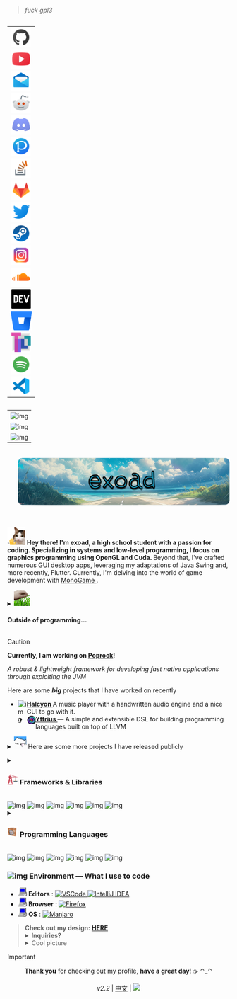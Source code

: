 > *fuck gpl3*

<table align="right" style="border: none;" cellspacing="0" cellpadding="0"
        border="0">
        <tr>
                <td align="center">
                        <kbd>
                                <a href="https://github.com/exoad" target="_blank">
                                        <img alt="img" align="center"
                                                src="https://github.com/exoad/exoad/blob/main/img/github-icon.png?raw=true"
                                                height="44" />
                                </a>
                        </kbd>
                </td>
        </tr>
        <tr>
                <td align="center">
                        <kbd>
                                <a href="https://www.youtube.com/@exoad" target="_blank">
                                        <img alt="img" align="center"
                                                src="https://github.com/exoad/exoad/blob/main/img/youtube-icon.png?raw=true"
                                                height="44" />
                                </a>
                        </kbd>
                </td>
        </tr>
        <tr>
                <td align="center">
                        <kbd>
                                <a
                                        href="mailto:exoad@naver.com?subject=to%20exoad" target="_blank">
                                        <img alt="img" align="center"
                                                src="https://github.com/exoad/exoad/blob/main/img/mail.png?raw=true"
                                                height="44" />
                                </a>
                        </kbd>
                </td>
        </tr>
        <tr>
                <td align="center">
                        <kbd>
                                <a
                                        href="https://www.reddit.com/user/Chunkyfungus123" target="_blank">
                                        <img alt="img" align="center"
                                                src="https://github.com/exoad/exoad/blob/main/img/reddit-icon.png?raw=true"
                                                height="44" />
                                </a>
                        </kbd>
                </td>
        </tr>
        <tr>
                <td align="center">
                        <kbd>
                                <a href="https://discord.gg/PbJQRT9zQ8" target="_blank">
                                        <img alt="img" align="center"
                                                src="https://github.com/exoad/exoad/blob/main/img/discord-icon.png?raw=true"
                                                height="44" />
                                </a>
                        </kbd>
                </td>
        </tr>
        <tr>
                <td align="center">
                        <kbd>
                                <a
                                        href="https://www.pixiv.net/en/users/71281559" target="_blank">
                                        <img alt="img" align="center"
                                                src="https://github.com/exoad/exoad/blob/main/img/pixiv-icon.png?raw=true"
                                                height="44" />
                                </a>
                        </kbd>
                </td>
        </tr>
        <tr>
                <td align="center">
                        <kbd>
                                <a
                                        href="https://stackoverflow.com/users/14501343/exoad" target="_blank">
                                        <img alt="img" align="center"
                                                src="https://github.com/exoad/exoad/blob/main/img/stackoverflow-icon.png?raw=true"
                                                height="44" />
                                </a>
                        </kbd>
                </td>
        </tr>
        <tr>
                <td align="center">
                        <kbd>
                                <a href="https://gitlab.com/exoad" target="_blank">
                                        <img alt="img" align="center"
                                                src="https://github.com/exoad/exoad/blob/main/img/gitlab.png?raw=true"
                                                height="44" />
                                </a>
                        </kbd>
                </td>
        </tr>
        <tr>
                <td align="center">
                        <kbd>
                                <a href="https://twitter.com/akira_exoad" target="_blank">
                                        <img alt="img" align="center"
                                                src="https://github.com/exoad/exoad/blob/main/img/twitter_x.png?raw=true"
                                                height="44" />
                                </a>
                        </kbd>
                </td>
        </tr>
        <tr>
                <td align="center">
                        <kbd>
                                <a href="https://steamcommunity.com/id/exoad/" target="_blank">
                                        <img alt="img" align="center"
                                                src="https://github.com/exoad/exoad/blob/main/img/steam.png?raw=true"
                                                height="44" />
                                </a>
                        </kbd>
                </td>
        </tr>
        <tr>
                <td align="center">
                        <kbd>
                                <a href="https://www.instagram.com/exoad_/" target="_blank">
                                        <img alt="img" align="center"
                                                src="https://github.com/exoad/exoad/blob/main/img/instagram.png?raw=true"
                                                height="44" />
                                </a>
                        </kbd>
                </td>
        </tr>
        <tr>
                <td align="center">
                        <kbd>
                                <a
                                        href="https://soundcloud.com/jack-meng-853495117" target="_blank">
                                        <img alt="img" align="center"
                                                src="https://github.com/exoad/exoad/blob/main/img/soundcloud-icon.png?raw=true"
                                                height="44" />
                                </a>
                        </kbd>
                </td>
        </tr>
        <tr>
                <td align="center">
                        <kbd>
                                <a href="https://dev.to/exoad" target="_blank">
                                        <img alt="img" align="center"
                                                src="https://github.com/exoad/exoad/blob/main/img/devto.png?raw=true"
                                                height="44" />
                                </a>
                        </kbd>
                </td>
        </tr>
        <tr>
                <td align="center">
                        <kbd>
                                <a href="https://bitbucket.org/exoad/" target="_blank">
                                        <img alt="img" align="center"
                                                src="https://github.com/exoad/exoad/blob/main/img/bitbucket_icon.png?raw=true"
                                                height="44" />
                                        <!-- this icon is kinda funky as it has no margins -->
                                </a>
                        </kbd>
                </td>
        </tr>
        <tr>
                <td align="center">
                        <kbd>
                                <a href="https://ch.tetr.io/u/exoad" target="_blank">
                                        <img alt="img" align="center"
                                                src="https://github.com/exoad/exoad/blob/main/img/tetrio.png?raw=true"
                                                height="44" />
                                        <!-- this icon is kinda funky as it has no margins -->
                                </a>
                        </kbd>
                </td>
        </tr>
        <tr>
                <td align="center">
                        <kbd>
                                <a
                                        href="https://open.spotify.com/user/6upazxk1cqaqq1ct3d9jviaau" target="_blank">
                                        <img alt="img" align="center"
                                                src="https://github.com/exoad/exoad/blob/main/img/spotify-icon.png?raw=true"
                                                height="44" />
                                </a>
                        </kbd>
                </td>
        </tr>
        <tr>
                <td align="center">
                        <kbd>
                                <a
                                        href="https://marketplace.visualstudio.com/publishers/exoad" target="_blank">
                                        <img alt="img" align="center"
                                                src="https://github.com/exoad/exoad/blob/main/img/vscode-icon.png?raw=true"
                                                height="44" />
                                </a>
                        </kbd>
                </td>
        </tr>
</table>
<table align="right" style="width: 100%; border: none;" cellspacing="0"
        cellpadding="0" border="0">
        <tr>
                <td align="center">
                        <img alt="img" align="center"
                                src="https://streak-stats.demolab.com?user=exoad&theme=highcontrast&hide_border=true&border_radius=20&date_format=j%2Fn%5B%2FY%5D&card_width=130&ring=71EB46&fire=EB3FA5&currStreakNum=EBEBEB&currStreakLabel=EBA356&hide_total_contributions=true&hide_longest_streak=true"
                                height="160" />
                </td>
        </tr>
        <tr>
                <td align="center">
                        <img alt="img" align="center"
                                src="https://streak-stats.demolab.com?user=exoad&theme=highcontrast&hide_border=true&border_radius=20&date_format=j%2Fn%5B%2FY%5D&card_width=130&ring=71EB46&fire=EB3FA5&currStreakNum=EBEBEB&currStreakLabel=EBA356&sideNums=EB3FA5&hide_current_streak=true&hide_longest_streak=true"
                                height="160" />
                </td>
        </tr>
        <tr>
                <td align="center">
                        <img alt="img" align="center"
                                src="https://streak-stats.demolab.com?user=exoad&theme=highcontrast&hide_border=true&border_radius=20&date_format=j%2Fn%5B%2FY%5D&card_width=130&ring=71EB46&fire=EB3FA5&currStreakNum=EBEBEB&currStreakLabel=EBA356&sideNums=71EB46&hide_total_contributions=true&hide_current_streak=true"
                                height="160" />
                </td>
        </tr>
</table>

<div align="center" id="user-content-toc">
        <ul>
                <summary>
                        <h6 style="display: inline-block;">
                                <img src="https://github.com/exoad/exoad/blob/main/img/title_pic.png?raw=true"
                                        alt="exoad" width="480" />
                        </h6>
                </summary>
        </ul>
</div>
<p>
        <img alt="img"
                src="https://github.com/exoad/exoad/blob/main/img/wave.png?raw=true" />
        <strong>
                Hey there! I'm exoad, a high school student with a passion for
                coding.
                Specializing in systems and low-level programming, I focus on
                graphics
                programming using OpenGL and Cuda.
        </strong>
        Beyond that, I've crafted numerous GUI desktop apps, leveraging my
        adaptations of Java Swing and, more recently, Flutter. Currently, I'm
        delving into the world of game development with
        <a href="https://www.monogame.net/">
                MonoGame
        </a>
        .
</p>

<details>
        <summary><img src="https://github.com/exoad/exoad/blob/main/img/touchgrass.gif?raw=true" width=36 /> <h4>Outside of programming...</h4></summary>
<em>just going to list them for now 🙃</em>
<ul>
        <li>
                <strong>kpop</strong>『<a href="https://twitter.com/realfromis_9">fromis_9</a>』『<a href="https://twitter.com/JOYURI_offcl">JO YURI</a>』
                <br/>
                🎶 my picks:
                <br/><a href="https://open.spotify.com/track/0l7HoOCQOKZpg5MV2hXw57?si=afe1b3bbd96048b3"><img src="https://img.shields.io/badge/Feel%20Good%20(Secret%20Code)-0081CC?style=for-the-badge&logo=spotify&logoColor=1ED760" height=30/></a>
                <a href="https://open.spotify.com/track/7B9W7Qsy5M2kyUNjQYIEG8?si=5197dff32d15404c"><img src="https://img.shields.io/badge/DM-bdbddf?style=for-the-badge&logo=spotify&logoColor=1ED760" height=30/></a> 
                <a href="https://open.spotify.com/track/00vy9aiFjxMfnKniQAYzrC?si=5e6587ffa8ed4dc7"><img src="https://img.shields.io/badge/Love%20Shhh%21-f8f5ec?style=for-the-badge&logo=spotify&logoColor=1ED760" height=30/></a>
                <a href="https://open.spotify.com/track/1eykKBqxHgasGHwjOQIvbt?si=3ee71ce4c1d24474"><img src="https://img.shields.io/badge/Unnatural-fe670b?style=for-the-badge&logo=spotify&logoColor=1ED760" height=30/></a>
                <a href="https://open.spotify.com/track/0LMqywHzZAAwSPWCfyfz9t?si=2fbf99fe43fc4998"><img src="https://img.shields.io/badge/TAXI-f8d146?style=for-the-badge&logo=spotify&logoColor=1ED760" height=30/></a>
                <a href="https://open.spotify.com/track/6AC1kqSenPA6J3RocYHKZr?si=417f3b20bbe54872"><img src="https://img.shields.io/badge/Malaga-95c796?style=for-the-badge&logo=spotify&logoColor=1ED760" height=30/></a>
                <a href="https://open.spotify.com/track/5rAjh9qDtJalKfwgxNk2vt?si=6280e8deeeb24780"><img src="https://img.shields.io/badge/SURF-fef051?style=for-the-badge&logo=spotify&logoColor=1ED760" height=30/></a>
        </li>
        <li>
                <strong>mecha</strong> the only genre I look towards in anime. my fav is the <a href="https://en.wikipedia.org/wiki/Super_Dimension_Fortress_Macross">Macross</a> series<br/>
                <img src="https://github.com/exoad/exoad/blob/main/img/macross.gif?raw=true" />
        </li>
        <li>
                <strong>games</strong> I love playing management and building games 🏗. I also sometimes play Tetris (<strong>Tetrio</strong>), <strong>War Thunder</strong>, & <strong>Minecraft</strong><br/>
                <a href="https://store.steampowered.com/app/294100/RimWorld/"><img src="https://img.shields.io/badge/RIMWORLD-%23000000.svg?style=for-the-badge&logo=steam&logoColor=white" /></a>
                <a href="https://store.steampowered.com/app/236390/War_Thunder/"><img src="https://img.shields.io/badge/War%20Thunder-%23000000.svg?style=for-the-badge&logo=steam&logoColor=white" /></a>
                <a href="https://github.com/Anuken/Mindustry"><img src="https://img.shields.io/badge/Mindustry-%23121011.svg?style=for-the-badge&logo=github&logoColor=white" /></a>
                <br/>
                Currently, trying to learn StarCraft 2 <img src="https://github.com/exoad/exoad/blob/main/img/marine_sc2.gif?raw=true" width=32 />
        </li>
</ul>

<em>that's it???</em>

</details>

> [!CAUTION]
> <strong>Currently, I am working on <a href="https://github.com/exoad/Poprock">Poprock</a>!</strong>
> 
> *A robust & lightweight framework for developing fast native applications through exploiting the JVM*

Here are some <strong><em>big</em></strong> projects that I have worked on recently
<ul>
        <li>
                <a href="https://github.com/Halcyoninae">
                        <img alt="img" align="left"
                                src="https://github.com/Halcyoninae/Halcyon.c/blob/master/assets/app/Halcyon_Logo.png?raw=true"
                                width="20" />
                        <strong> Halcyon </strong>
                </a>
                A music player with a handwritten audio engine and a nice GUI to go with it.
        </li>
        <li>
                <a href="https://github.com/exoad/yttriuslang.c">
                        <img alt="img" align="left"
                                src="https://github.com/exoad/exoad/blob/main/img/unknown.png?raw=true"
                                width="20" />
                        <strong> Yttrius </strong>
                </a>
                — A simple and extensible DSL for building programming languages built on top of LLVM
        </li>

</ul>
<p>
<details>
        <summary>
                <img alt="img"
                        src="https://github.com/exoad/exoad/blob/main/img/catwave.gif?raw=true"
                        width="28" />
                Here are some more projects I have released publicly
        </summary>
        <ul>  
                <!-- unlisted
                <li>
                        <a href="https://github.com/exoad/com.jackmeng">
                                <img alt="img" align="left"
                                        src="https://github.com/exoad/exoad/blob/main/img/unknown.png?raw=true"
                                        width="20" />
                                <kbd>
                                        <strong> com.jackmeng </strong>
                                </kbd>
                        </a>
                        — A library of a bunch of random things to help with
                        developing
                        in Java
                </li>
                -->
                <!-- unlisted
                <li>
                        <a href="https://github.com/exoad/animas-firefox">
                                <img alt="img" align="left"
                                        src="https://github.com/exoad/exoad/blob/main/img/unknown.png?raw=true"
                                        width="20" />
                                <kbd>
                                        <strong> Firefox Animas </strong>
                                </kbd>
                        </a>
                        — Anime themes for Firefox
                </li>
                -->
                <li>
                        <details>      
                        <summary>
                        <a href="https://github.com/exoad/prismix">
                                <img alt="img" align="left"
                                        src="https://github.com/exoad/prismix/blob/master/assets/_icon.png?raw=true"
                                        width="20" />
                                <kbd>
                                        <strong>Prismix</strong>
                                </kbd>
                        </a>
                        </summary>
                        A tool to create color palettes and find nearby suitable colors using a pretty naive home made algorithm
                        </details>
                </li>
                                <li>
                        <details>      
                        <summary>
                        <a href="https://github.com/exoad/SpotifyPlaylistScrubber">
                                <img alt="img" align="left"
                                        src="https://github.com/exoad/exoad/blob/main/img/unknown.png?raw=true"
                                        width="20" />
                                <kbd>
                                        <strong>Spotify Playlist Scrubber</strong>
                                </kbd>
                        </a>
                        </summary>
                                A program to help you download songs from a Spotify playlist or any song by using alternate sources like YouTube
                        </details>
                </li>
                                                <li>
                        <details>      
                        <summary>
                        <a href="https://github.com/exoad/toasterify">
                                <img alt="img" align="left"
                                        src="https://github.com/exoad/toasterify/blob/main/assets/icon1024.png?raw=true"
                                        width="20" />
                                <kbd>
                                        <strong>Toasterify</strong>
                                </kbd>
                        </a>
                        </summary>
                                A niche Android app that can warm up your phone quickly for extreme conditions or to warm your hands
                        </details>
                </li>
                <li>
                        <details>      
                        <summary>
                        <a href="https://github.com/exoad/ansicolor">
                                <img alt="img" align="left"
                                        src="https://github.com/exoad/exoad/blob/main/img/unknown.png?raw=true"
                                        width="20" />
                                <kbd>
                                        <strong>ansicolor</strong>
                                </kbd>
                        </a>
                        </summary>
                                A Java library to deal with ANSI coloring and prettifying CLI text easier
                        </details>
                </li>
                                <li>
                        <details>      
                        <summary>
                        <a href="https://github.com/exoad/usaco_mashups">
                                <img alt="img" align="left"
                                        src="https://github.com/exoad/exoad/blob/main/img/unknown.png?raw=true"
                                        width="20" />
                                <kbd>
                                        <strong>USACO Mashups</strong>
                                </kbd>
                        </a>
                        </summary>
                               A Discord bot written using NodeJS and Java to help with both mediating the lack of an API between usaco.org and utilizing the scraped data to create a usable interface.
                        </details>
                </li>
                <!-- unlisted
                <li>
                        <a href="https://github.com/exoad/meta_javac">
                                <img alt="img" align="left"
                                        src="https://github.com/exoad/exoad/blob/main/img/unknown.png?raw=true"
                                        width="20" />
                                <kbd>
                                        <strong> Meta4J </strong>
                                </kbd>
                        </a>
                        — An attempt to add metaprogramming into Java with the
                        help of
                        the inbuilt annotation API
                </li>
                -->
        </ul>
        and more! <em>I don't update my profile often</em>
</details>
</p>
<details>
        <summary>
                <h3>
                        <img alt="img"
                                src="https://github.com/exoad/exoad/blob/main/img/construction.png?raw=true"
                                width="24" />
                        <strong>Frameworks & Libraries</strong>
                </h3>
                <br />
                <img alt="img"
                        src="https://img.shields.io/badge/.NET-5C2D91?style=for-the-badge&logo=.net&logoColor=white" />
                <img alt="img"
                        src="https://img.shields.io/badge/Flutter-%2302569B.svg?style=for-the-badge&logo=Flutter&logoColor=white" />
                <img alt="img"
                        src="https://img.shields.io/badge/Android-3DDC84?style=for-the-badge&logo=android&logoColor=white" />
                <img alt="img"
                        src="https://img.shields.io/badge/OpenGL-%23FFFFFF.svg?style=for-the-badge&logo=opengl" />
                <img alt="img"
                        src="https://img.shields.io/badge/node.js-6DA55F?style=for-the-badge&logo=node.js&logoColor=white" />
                <img alt="img"
                        src="https://img.shields.io/badge/tauri-%2324C8DB.svg?style=for-the-badge&logo=tauri&logoColor=%23FFFFFF" />
        </summary>
        <ul>
                <li>
                        <a href="https://www.glfw.org/">
                                <img align="left"
                                        src="https://github.com/exoad/exoad/blob/main/img/OpenGL_100px_June16.png?raw=true"
                                        width="24" />
                                GLFW
                        </a>
                        - Utilized for my faster Swing reimplementation
                </li>
                <li>
                        <a href="https://flutter.dev">
                                <img alt="img" align="left"
                                        src="https://storage.googleapis.com/cms-storage-bucket/0dbfcc7a59cd1cf16282.png"
                                        width="16" />
                                Flutter
                        </a>
                        - Learned after migrating from Swing for general GUI app
                        creation
                </li>
                <li>
                        <a
                                href="https://docs.oracle.com/en/java/javase/17/docs/api/java.desktop/javax/swing/package-summary.html">
                                <img aalt="img" lign="left"
                                        src="https://brandslogos.com/wp-content/uploads/images/java-logo-2.png"
                                        width="16" />
                                Swing
                        </a>
                        - My original GUI library for all my languages to
                        include bindings
                        for programs from other languages.
                </li>
                <li>
                        <a href="https://github.com/Kode/Kha">
                                <img alt="img" align="left"
                                        src="https://github.com/Kode.png?size=512"
                                        width="20" />
                                Kha
                        </a>
                        - My previous rendering pipeline before SDL2
                </li>
                <li>
                        <a href="https://www.monogame.net/">
                                <img align="left"
                                        src="https://github.com/MonoGame/MonoGame.Logo/raw/master/FullColorOnLight/LogoOnly_128px.png?raw=true"
                                        width="20" />
                                MonoGame
                        </a>
                        - Currently learning to get into game development
                </li>
                <li>
                        <a href="https://nodejs.org/en">
                                <img alt="img" align="left"
                                        src="https://github.com/exoad/exoad/blob/main/img/nodejs.png?raw=true"
                                        width="20" />
                                NodeJS
                        </a>
                        - Mainly used for creating Discord bots and lightweight
                        server-based
                        hosting apps.
                </li>
                <li>
                        <a href="https://llvm.org/">
                                <img alt="img" align="left"
                                        src="https://llvm.org/img/DragonMedium.png"
                                        width="20" />
                                LLVM
                        </a>
                </li>
                <li>
                        <a href="https://tauri.app/">
                                <img alt="img" align="left"
                                        src="https://github.com/exoad/exoad/blob/main/img/tauri.png?raw=true"
                                        width="20" />
                                Tauri
                        </a>
                        - Recently getting into web development with developing
                        using web
                        technologies for desktop apps
                </li>
                <li>
                        <a href="https://skia.org/">
                                <img alt="img" align="left"
                                        src="https://upload.wikimedia.org/wikipedia/en/thumb/3/33/Skia_Project_Logo.svg/263px-Skia_Project_Logo.svg.png"
                                        width="20" />
                                Skia
                        </a>
                        - Utilized for my latest reimplementation of the Swing
                        backend with
                        Skia
                </li>
        </ul>
</details>
<details>
        <summary>
                <h3>
                        <img src="https://github.com/exoad/exoad/blob/main/img/command_block.gif?raw=true"
                                width="24" />
                        <strong>Programming Languages</strong>
                </h3>
                <br />
                <img alt="img"
                        src="https://img.shields.io/badge/java-%23ED8B00.svg?style=for-the-badge&logo=openjdk&logoColor=white" />
                <img alt="img"
                        src="https://img.shields.io/badge/javascript-%23323330.svg?style=for-the-badge&logo=javascript&logoColor=%23F7DF1E" />
                <img alt="img"
                        src="https://img.shields.io/badge/dart-%230175C2.svg?style=for-the-badge&logo=dart&logoColor=white" />
                <img alt="img"
                        src="https://img.shields.io/badge/c++-%2300599C.svg?style=for-the-badge&logo=c%2B%2B&logoColor=white" />
                <img alt="img"
                        src="https://img.shields.io/badge/c%23-%23239120.svg?style=for-the-badge&logo=c-sharp&logoColor=white" />
                <img alt="img"
                        src="https://img.shields.io/badge/Rust-black?style=for-the-badge&logo=rust&logoColor=#E57324" />
        </summary>
        <ul>
                <li>
                        <details>
                                <summary>
                                        <img alt="img"
                                                src="https://github.com/exoad/exoad/blob/main/img/restone_spin.GIF?raw=true"
                                                width="20" />
                                        >&#9;6&#9;<&#9;&#9; <strong> Object
                                                Oriented</strong>
                                </summary>
                                <ul>
                                        <li>
                                                <img alt="img" align="center"
                                                        src="https://img.shields.io/badge/java-%23ED8B00.svg?style=for-the-badge&logo=openjdk&logoColor=white" />
                                                <img alt="img" align="center"
                                                        src="https://img.shields.io/badge/kotlin-%237F52FF.svg?style=for-the-badge&logo=kotlin&logoColor=white" />
                                                (~3.5yrs) - Swing and Android
                                                Apps
                                        </li>
                                        <li>
                                                <img alt="img" align="center"
                                                        src="https://img.shields.io/badge/dart-%230175C2.svg?style=for-the-badge&logo=dart&logoColor=white" />
                                                (>1.5yrs) - Flutter
                                        </li>
                                        <li>
                                                <img alt="img" align="center"
                                                        src="https://img.shields.io/badge/c++-%2300599C.svg?style=for-the-badge&logo=c%2B%2B&logoColor=white" />
                                                (>4yrs) - Skia and GLFW
                                        </li>
                                        <li>
                                                <img alt="img" align="center"
                                                        src="https://img.shields.io/badge/Haxe-EA8220?style=for-the-badge&logo=haxe&logoColor=FFF&labelColor=EA8220" />
                                                (~2yrs) - OpenFL and Kha
                                        </li>
                                        <li>
                                                <img alt="img" align="center"
                                                        src="https://img.shields.io/badge/c%23-%23239120.svg?style=for-the-badge&logo=c-sharp&logoColor=white" />
                                                (~0.1yrs) - MonoGame + DotNet
                                        </li>
                                </ul>
                        </details>
                </li>
                <li>
                        <details>
                                <summary>
                                        <img src="https://github.com/exoad/exoad/blob/main/img/restone_spin.GIF?raw=true"
                                                width="20" />
                                        >&#9;2&#9;<&#9;&#9;Scripting </summary>
                                                <ul>
                                                        <li>
                                                                <img align="center"
                                                                        src="https://img.shields.io/badge/javascript-%23323330.svg?style=for-the-badge&logo=javascript&logoColor=%23F7DF1E" />
                                                                (>2yrs) - NodeJS
                                                                and Dart for the
                                                                web
                                                        </li>
                                                        <li>
                                                                <img align="center"
                                                                        src="https://img.shields.io/badge/lua-%232C2D72.svg?style=for-the-badge&logo=lua&logoColor=white" />
                                                                (>4yrs) - In
                                                                conjunction with
                                                                C
                                                        </li>
                                                </ul>
                        </details>
                </li>
                <li>
                        <details>
                                <summary>
                                        <img alt="img"
                                                src="https://github.com/exoad/exoad/blob/main/img/restone_spin.GIF?raw=true"
                                                width="20" />
                                        >&#9;2&#9;<&#9;&#9;General Purpose
                                                </summary>
                                                <ul>
                                                        <li>
                                                                <img alt="img"
                                                                        align="center"
                                                                        src="https://img.shields.io/badge/c-%2300599C.svg?style=for-the-badge&logo=c&logoColor=white" />
                                                                (>5yrs) -
                                                                Programming
                                                                language design
                                                                and Systems
                                                        </li>
                                                        <li>
                                                                <img alt="img"
                                                                        align="center"
                                                                        src="https://img.shields.io/badge/rust-%23000000.svg?style=for-the-badge&logo=rust&logoColor=white" />
                                                                (~0.1yrs) -
                                                                Tauri
                                                        </li>
                                                </ul>
                        </details>
                </li>
        </ul>
</details>
<h3>
        <img alt="img"
                src="https://emojigraph.org/media/google/night-with-stars_1f303.png"
                width="24" />
        <strong> Environment — </strong> What I use to code
</h3>
<ul>
        <li>
                <img alt="img"
                        src="https://github.com/exoad/exoad/blob/main/img/computer_ico.png?raw=true"
                        width="20" />
                <strong>Editors</strong> :
                <a href="https://code.visualstudio.com/">
                        <img src="https://img.shields.io/badge/Visual%20Studio%20Code-0078d7.svg?style=flat-square&logo=visual-studio-code&logoColor=white"
                                alt="VSCode" />
                </a>
                <a href="https://www.jetbrains.com/idea/">
                        <img src="https://img.shields.io/badge/IntelliJIDEA-000000.svg?style=flat-square&logo=intellij-idea&logoColor=white"
                                alt="IntelliJ IDEA" />
                </a>
        </li>
        <li>
                <img alt="img"
                        src="https://github.com/exoad/exoad/blob/main/img/computer_ico.png?raw=true"
                        width="20" />
                <strong>Browser</strong> :
                <a href="https://www.mozilla.org/en-US/firefox/new/">
                        <img src="https://img.shields.io/badge/Firefox-FF7139?style=flat-square&logo=Firefox-Browser&logoColor=white"
                                alt="Firefox" />
                </a>
        </li>
        <li>
                <img alt="img"
                        src="https://github.com/exoad/exoad/blob/main/img/computer_ico.png?raw=true"
                        width="20" />
                <strong>OS</strong> :
                <a href="https://manjaro.org/">
                        <img src="https://img.shields.io/badge/Manjaro-35BF5C?style=flat-square&logo=Manjaro&logoColor=white"
                                alt="Manjaro" />
                </a>
        </li>
</ul>
<blockquote>
        <strong>
                Check out my design: <a
                        href="https://github.com/exoad/Design">HERE</a>
        </strong>
        <br />
        <details>
                <summary>
                        <strong>Inquiries?</strong>
                </summary>
                If you have inquiries regarding my software, give me a forward
                through
                my Discord server:
                <a href="https://discord.gg/PbJQRT9zQ8">
                        https://discord.gg/PbJQRT9zQ8
                </a>
                <br />
                If there is an issue with the incorrect rendering of this
                profile,
                please submit a PR through this
                <a href="https://github.com/exoad/exoad">
                        https://github.com/exoad/exoad/pulls
                </a>
        </details>
        <details>
                <summary> Cool picture </summary>
                <div align="center">
                        <img src="https://github.com/exoad/exoad/blob/main/img/海沿いの道.png?raw=true"
                                alt="Oops, couldn't load :P" />
                </div>
                <br />
                <br />
        </details>
</blockquote>


> [!IMPORTANT]
> <div align="center"><strong>Thank you</strong> for checking out my profile, <strong>have a great day</strong>! ☕ &#x2303;_&#x2303;</div>

<div align="center">
  <p>
    <em>v2.2</em> |
    <a href="https://github.com/exoad/exoad/blob/main/README_ZH.md"
      ><kbd>中文</kbd></a
    >
    |
    <img
      src="https://hits.seeyoufarm.com/api/count/incr/badge.svg?url=https%3A%2F%2Fgithub.com%2Fexoad&count_bg=%23000000&title_bg=%23000000&icon=gitkraken.svg&icon_color=%23E7E7E7&title=views&edge_flat=true"
    />
  </p>
</div>

